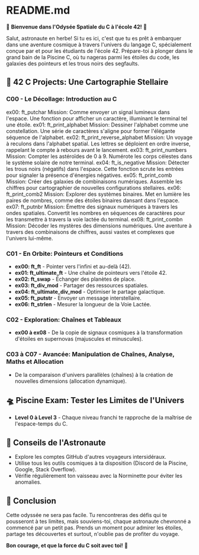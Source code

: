 # README.md

🚀 **Bienvenue dans l'Odysée Spatiale du C à l'école 42!** 🚀

Salut, astronaute en herbe! Si tu es ici, c'est que tu es prêt à embarquer dans une aventure cosmique à travers l'univers du langage C, spécialement conçue par et pour les étudiants de l'école 42. Prépare-toi à plonger dans le grand bain de la Piscine C, où tu nageras parmi les étoiles du code, les galaxies des pointeurs et les trous noirs des segfaults.

## 🌌 42 C Projects: Une Cartographie Stellaire

### C00 - Le Décollage: Introduction au C
ex00: ft_putchar
Mission: Comme envoyer un signal lumineux dans l'espace. Une fonction pour afficher un caractère, illuminant le terminal tel une étoile.
ex01: ft_print_alphabet
Mission: Dessiner l'alphabet comme une constellation. Une série de caractères s'aligne pour former l'élégante séquence de l'alphabet.
ex02: ft_print_reverse_alphabet
Mission: Un voyage à reculons dans l'alphabet spatial. Les lettres se déploient en ordre inverse, rappelant le compte à rebours avant le lancement.
ex03: ft_print_numbers
Mission: Compter les astéroïdes de 0 à 9. Numérote les corps célestes dans le système solaire de notre terminal.
ex04: ft_is_negative
Mission: Détecter les trous noirs (négatifs) dans l'espace. Cette fonction scrute les entrées pour signaler la présence d'énergies négatives.
ex05: ft_print_comb
Mission: Créer des galaxies de combinaisons numériques. Assemble les chiffres pour cartographier de nouvelles configurations stellaires.
ex06: ft_print_comb2
Mission: Explorer des systèmes binaires. Met en lumière les paires de nombres, comme des étoiles binaires dansant dans l'espace.
ex07: ft_putnbr
Mission: Émettre des signaux numériques à travers les ondes spatiales. Convertit les nombres en séquences de caractères pour les transmettre à travers la voie lactée du terminal.
ex08: ft_print_combn
Mission: Décoder les mystères des dimensions numériques. Une aventure à travers des combinaisons de chiffres, aussi vastes et complexes que l'univers lui-même.

### C01 - En Orbite: Pointeurs et Conditions
- **ex00: ft_ft** - Pointer vers l'infini et au-delà (42).
- **ex01: ft_ultimate_ft** - Une chaîne de pointeurs vers l'étoile 42.
- **ex02: ft_swap** - Échanger des planètes de place.
- **ex03: ft_div_mod** - Partager des ressources spatiales.
- **ex04: ft_ultimate_div_mod** - Optimiser le partage galactique.
- **ex05: ft_putstr** - Envoyer un message interstellaire.
- **ex06: ft_strlen** - Mesurer la longueur de la Voie Lactée.

### C02 - Exploration: Chaînes et Tableaux
- **ex00 à ex08** - De la copie de signaux cosmiques à la transformation d'étoiles en supernovas (majuscules et minuscules).

### C03 à C07 - Avancée: Manipulation de Chaînes, Analyse, Maths et Allocation
- De la comparaison d'univers parallèles (chaînes) à la création de nouvelles dimensions (allocation dynamique).

## 🛸 Piscine Exam: Tester les Limites de l'Univers
- **Level 0 à Level 3** - Chaque niveau franchi te rapproche de la maîtrise de l'espace-temps du C.

## 🌠 Conseils de l'Astronaute
- Explore les comptes GitHub d'autres voyageurs intersidéraux.
- Utilise tous les outils cosmiques à ta disposition (Discord de la Piscine, Google, Stack Overflow).
- Vérifie régulièrement ton vaisseau avec la Norminette pour éviter les anomalies.

## 🌟 Conclusion
Cette odyssée ne sera pas facile. Tu rencontreras des défis qui te pousseront à tes limites, mais souviens-toi, chaque astronaute chevronné a commencé par un petit pas. Prends un moment pour admirer les étoiles, partage tes découvertes et surtout, n'oublie pas de profiter du voyage.

**Bon courage, et que la force du C soit avec toi!** 🌌
